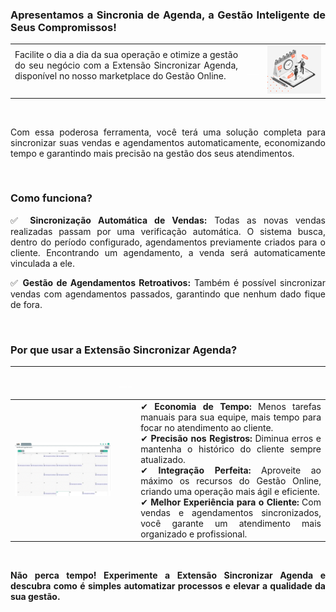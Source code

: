 <div style="text-align: justify">

### Apresentamos a Sincronia de Agenda, a Gestão Inteligente de Seus Compromissos!

| | | |
|-|-|-|
|Facilite o dia a dia da sua operação e otimize a gestão do seu negócio com a Extensão Sincronizar Agenda, disponível no nosso marketplace do Gestão Online.<br><br>  |<p style="color: white;"> ___ </p> |![](https://github.com/Gestao-Online/public-docs/blob/f4bcd564b0f2416f5fc36fb3afd82a1142df35a6/erp-v2/marketplace/extensions/br.com.gestao-online.agenda-sync/assets/extensao_agenda_sync_02.png?raw=true) |

<br>

Com essa poderosa ferramenta, você terá uma solução completa para sincronizar suas vendas e agendamentos automaticamente, economizando tempo e garantindo mais precisão na gestão dos seus atendimentos.

<br>

### Como funciona?

✅ **Sincronização Automática de Vendas:** Todas as novas vendas realizadas passam por uma verificação automática. O sistema busca, dentro do período configurado, agendamentos previamente criados para o cliente. Encontrando um agendamento, a venda será automaticamente vinculada a ele.

✅ **Gestão de Agendamentos Retroativos:** Também é possível sincronizar vendas com agendamentos passados, garantindo que nenhum dado fique de fora.

<br>

### Por que usar a Extensão Sincronizar Agenda?

| |<p style="color: white;"> ___ </p> | |
|-|-|-|
|![](https://github.com/Gestao-Online/public-docs/blob/10419ac567616e0e8fb923f949077959bbf9aafd/erp-v2/marketplace/extensions/br.com.gestao-online.agenda-sync/assets/extensao_agenda_sync_01.gif?raw=true) | |✔ **Economia de Tempo:** Menos tarefas manuais para sua equipe, mais tempo para focar no atendimento ao cliente.<br>✔ **Precisão nos Registros:** Diminua erros e mantenha o histórico do cliente sempre atualizado.<br>✔ **Integração Perfeita:** Aproveite ao máximo os recursos do Gestão Online, criando uma operação mais ágil e eficiente.<br>✔ **Melhor Experiência para o Cliente:** Com vendas e agendamentos sincronizados, você garante um atendimento mais organizado e profissional. |

<br>

**Não perca tempo! Experimente a Extensão Sincronizar Agenda e descubra como é simples automatizar processos e elevar a qualidade da sua gestão.**

</div>